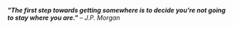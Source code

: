 ***"The first step towards getting somewhere is to decide you’re not going to stay where you are."*** – *J.P. Morgan*


